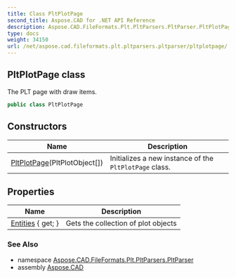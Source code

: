 ```yaml
---
title: Class PltPlotPage
second_title: Aspose.CAD for .NET API Reference
description: Aspose.CAD.FileFormats.Plt.PltParsers.PltParser.PltPlotPage class. The PLT page with draw items
type: docs
weight: 34150
url: /net/aspose.cad.fileformats.plt.pltparsers.pltparser/pltplotpage/
---
```

## PltPlotPage class

The PLT page with draw items.

```csharp
public class PltPlotPage
```

## Constructors

| Name | Description |
| --- | --- |
| [PltPlotPage](pltplotpage/)(PltPlotObject[]) | Initializes a new instance of the `PltPlotPage` class. |

## Properties

| Name | Description |
| --- | --- |
| [Entities](../../aspose.cad.fileformats.plt.pltparsers.pltparser/pltplotpage/entities/) { get; } | Gets the collection of plot objects |

### See Also

* namespace [Aspose.CAD.FileFormats.Plt.PltParsers.PltParser](../../aspose.cad.fileformats.plt.pltparsers.pltparser/)
* assembly [Aspose.CAD](../../)


